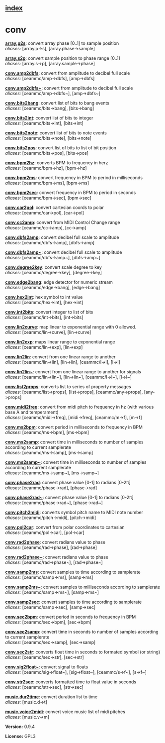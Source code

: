[index](index.html) 
---

# conv




[**array.p2s**](array.p2s.html): convert array phase [0..1] to sample position <br>
_aliases:_ \[array.p-&gt;s\], \[array.phase-&gt;sample\]


[**array.s2p**](array.s2p.html): convert sample position to phase range [0..1] <br>
_aliases:_ \[array.s-&gt;p\], \[array.sample-&gt;phase\]


[**conv.amp2dbfs**](conv.amp2dbfs.html): convert from amplitude to decibel full scale <br>
_aliases:_ \[ceammc/amp-&gt;dbfs\], \[amp-&gt;dbfs\]


[**conv.amp2dbfs\~**](conv.amp2dbfs~.html): convert from amplitude to decibel full scale <br>
_aliases:_ \[ceammc/amp-&gt;dbfs\~\], \[amp-&gt;dbfs\~\]


[**conv.bits2bang**](conv.bits2bang.html): convert list of bits to bang events <br>
_aliases:_ \[ceammc/bits-&gt;bang\], \[bits-&gt;bang\]


[**conv.bits2int**](conv.bits2int.html): convert list of bits to integer <br>
_aliases:_ \[ceammc/bits-&gt;int\], \[bits-&gt;int\]


[**conv.bits2note**](conv.bits2note.html): convert list of bits to note events <br>
_aliases:_ \[ceammc/bits-&gt;note\], \[bits-&gt;note\]


[**conv.bits2pos**](conv.bits2pos.html): convert list of bits to list of bit position <br>
_aliases:_ \[ceammc/bits-&gt;pos\], \[bits-&gt;pos\]


[**conv.bpm2hz**](conv.bpm2hz.html): converts BPM to frequency in herz <br>
_aliases:_ \[ceammc/bpm-&gt;hz\], \[bpm-&gt;hz\]


[**conv.bpm2ms**](conv.bpm2ms.html): convert frequency in BPM to period in milliseconds <br>
_aliases:_ \[ceammc/bpm-&gt;ms\], \[bpm-&gt;ms\]


[**conv.bpm2sec**](conv.bpm2sec.html): convert frequency in BPM to period in seconds <br>
_aliases:_ \[ceammc/bpm-&gt;sec\], \[bpm-&gt;sec\]


[**conv.car2pol**](conv.car2pol.html): convert cartesian coords to polar <br>
_aliases:_ \[ceammc/car-&gt;pol\], \[car-&gt;pol\]


[**conv.cc2amp**](conv.cc2amp.html): convert from MIDI Control Change range <br>
_aliases:_ \[ceammc/cc-&gt;amp\], \[cc-&gt;amp\]


[**conv.dbfs2amp**](conv.dbfs2amp.html): convert decibel full scale to amplitude <br>
_aliases:_ \[ceammc/dbfs-&gt;amp\], \[dbfs-&gt;amp\]


[**conv.dbfs2amp\~**](conv.dbfs2amp~.html): convert decibel full scale to amplitude <br>
_aliases:_ \[ceammc/dbfs-&gt;amp\~\], \[dbfs-&gt;amp\~\]


[**conv.degree2key**](conv.degree2key.html): convert scale degree to key <br>
_aliases:_ \[ceammc/degree-&gt;key\], \[degree-&gt;key\]


[**conv.edge2bang**](conv.edge2bang.html): edge detector for numeric stream <br>
_aliases:_ \[ceammc/edge-&gt;bang\], \[edge-&gt;bang\]


[**conv.hex2int**](conv.hex2int.html): hex symbol to int value <br>
_aliases:_ \[ceammc/hex-&gt;int\], \[hex-&gt;int\]


[**conv.int2bits**](conv.int2bits.html): convert integer to list of bits <br>
_aliases:_ \[ceammc/int-&gt;bits\], \[int-&gt;bits\]


[**conv.lin2curve**](conv.lin2curve.html): map linear to exponential range with 0 allowed. <br>
_aliases:_ \[ceammc/lin-&gt;curve\], \[lin-&gt;curve\]


[**conv.lin2exp**](conv.lin2exp.html): maps linear range to exponential range <br>
_aliases:_ \[ceammc/lin-&gt;exp\], \[lin-&gt;exp\]


[**conv.lin2lin**](conv.lin2lin.html): convert from one linear range to another <br>
_aliases:_ \[ceammc/lin-&gt;lin\], \[lin-&gt;lin\], \[ceammc/l-&gt;l\], \[l-&gt;l\]


[**conv.lin2lin\~**](conv.lin2lin~.html): convert from one linear range to another for signals <br>
_aliases:_ \[ceammc/lin-&gt;lin\~\], \[lin-&gt;lin\~\], \[ceammc/l-&gt;l\~\], \[l-&gt;l\~\]


[**conv.list2props**](conv.list2props.html): converts list to series of property messages <br>
_aliases:_ \[ceammc/list-&gt;props\], \[list-&gt;props\], \[ceammc/any-&gt;props\], \[any-&gt;props\]


[**conv.midi2freq**](conv.midi2freq.html): convert from midi pitch to frequency in hz (with various base A and temperament) <br>
_aliases:_ \[ceammc/midi-&gt;freq\], \[midi-&gt;freq\], \[ceammc/m-&gt;f\], \[m-&gt;f\]


[**conv.ms2bpm**](conv.ms2bpm.html): convert period in milliseconds to frequency in BPM <br>
_aliases:_ \[ceammc/ms-&gt;bpm\], \[ms-&gt;bpm\]


[**conv.ms2samp**](conv.ms2samp.html): convert time in milliseconds to number of samples according to current samplerate <br>
_aliases:_ \[ceammc/ms-&gt;samp\], \[ms-&gt;samp\]


[**conv.ms2samp\~**](conv.ms2samp~.html): convert time in milliseconds to number of samples according to current samplerate <br>
_aliases:_ \[ceammc/ms-&gt;samp\~\], \[ms-&gt;samp\~\]


[**conv.phase2rad**](conv.phase2rad.html): convert phase value [0-1] to radians [0-2π] <br>
_aliases:_ \[ceammc/phase-&gt;rad\], \[phase-&gt;rad\]


[**conv.phase2rad\~**](conv.phase2rad~.html): convert phase value [0-1] to radians [0-2π] <br>
_aliases:_ \[ceammc/phase-&gt;rad\~\], \[phase-&gt;rad\~\]


[**conv.pitch2midi**](conv.pitch2midi.html): converts symbol pitch name to MIDI note number <br>
_aliases:_ \[ceammc/pitch-&gt;midi\], \[pitch-&gt;midi\]


[**conv.pol2car**](conv.pol2car.html): convert from polar coordinates to cartesian <br>
_aliases:_ \[ceammc/pol-&gt;car\], \[pol-&gt;car\]


[**conv.rad2phase**](conv.rad2phase.html): convert radians value to phase <br>
_aliases:_ \[ceammc/rad-&gt;phase\], \[rad-&gt;phase\]


[**conv.rad2phase\~**](conv.rad2phase~.html): convert radians value to phase <br>
_aliases:_ \[ceammc/rad-&gt;phase\~\], \[rad-&gt;phase\~\]


[**conv.samp2ms**](conv.samp2ms.html): convert samples to time according to samplerate <br>
_aliases:_ \[ceammc/samp-&gt;ms\], \[samp-&gt;ms\]


[**conv.samp2ms\~**](conv.samp2ms~.html): convert samples to milliseconds according to samplerate <br>
_aliases:_ \[ceammc/samp-&gt;ms\~\], \[samp-&gt;ms\~\]


[**conv.samp2sec**](conv.samp2sec.html): convert samples to time according to samplerate <br>
_aliases:_ \[ceammc/samp-&gt;sec\], \[samp-&gt;sec\]


[**conv.sec2bpm**](conv.sec2bpm.html): convert period in seconds to frequency in BPM <br>
_aliases:_ \[ceammc/sec-&gt;bpm\], \[sec-&gt;bpm\]


[**conv.sec2samp**](conv.sec2samp.html): convert time in seconds to number of samples according to current samplerate <br>
_aliases:_ \[ceammc/sec-&gt;samp\], \[sec-&gt;samp\]


[**conv.sec2str**](conv.sec2str.html): converts float time in seconds to formated symbol (or string) <br>
_aliases:_ \[ceammc/sec-&gt;str\], \[sec-&gt;str\]


[**conv.sig2float\~**](conv.sig2float~.html): convert signal to floats <br>
_aliases:_ \[ceammc/sig-&gt;float\~\], \[sig-&gt;float\~\], \[ceammc/s-&gt;f\~\], \[s-&gt;f\~\]


[**conv.str2sec**](conv.str2sec.html): converts formatted time to float value in seconds <br>
_aliases:_ \[ceammc/str-&gt;sec\], \[str-&gt;sec\]


[**music.dur2time**](music.dur2time.html): convert duration list to time <br>
_aliases:_ \[music.d-&gt;t\]


[**music.voice2midi**](music.voice2midi.html): convert voice music list of midi pitches <br>
_aliases:_ \[music.v-&gt;m\]



**Version:** 0.9.4

**License:** GPL3
